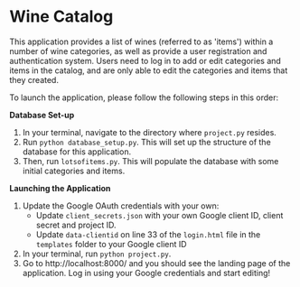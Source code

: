 # Wine Catalog

This application provides a list of wines (referred to as 'items') within a number of wine categories, as well as provide a user registration and authentication system. Users need to log in to add or edit categories and items in the catalog, and are only able to edit the categories and items that they created.

To launch the application, please follow the following steps in this order:

**Database Set-up**
1. In your terminal, navigate to the directory where `project.py` resides.
2. Run `python database_setup.py`. This will set up the structure of the database for this application.
3. Then, run `lotsofitems.py`. This will populate the database with some initial categories and items.

**Launching the Application**
1. Update the Google OAuth credentials with your own:
    - Update `client_secrets.json` with your own Google client ID, client secret and project ID.
    - Update `data-clientid` on line 33 of the `login.html` file in the `templates` folder to your Google client ID
2. In your terminal, run `python project.py`.
3. Go to http://localhost:8000/ and you should see the landing page of the application. Log in using your Google credentials and start editing!

